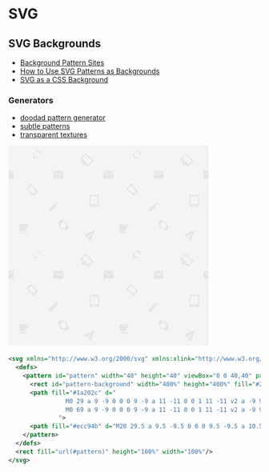 # SVG


## SVG Backgrounds

* [Background Pattern Sites](https://css-tricks.com/a-few-background-patterns-sites/)
* [How to Use SVG Patterns as Backgrounds](https://webdesign.tutsplus.com/tutorials/how-to-use-svg-patterns-as-backgrounds--cms-31507)
* [SVG as a CSS Background](https://stackoverflow.com/q/56309871/1366033)

### Generators

* [doodad pattern generator](https://doodad.dev/pattern-generator/#beautiful-dingbats)
* [subtle patterns](https://www.toptal.com/designers/subtlepatterns/)
* [transparent textures](https://www.transparenttextures.com/)

![svg pattern](/assets/notes/svg/svg-pattern.png)

```xml
<svg xmlns="http://www.w3.org/2000/svg" xmlns:xlink="http://www.w3.org/1999/xlink" width="100%" height="100%">
  <defs>
    <pattern id="pattern" width="40" height="40" viewBox="0 0 40,40" patternUnits="userSpaceOnUse" patternTransform="rotate(135)">
      <rect id="pattern-background" width="400%" height="400%" fill="#2a4365"/>
      <path fill="#1a202c" d="
                M0 29 a 9 -9 0 0 0 9 -9 a 11 -11 0 0 1 11 -11 v2 a -9 9 0 0 0 -9 9 a -11 11 0 0 1 -11 11z
                M0 69 a 9 -9 0 0 0 9 -9 a 11 -11 0 0 1 11 -11 v2 a -9 9 0 0 0 -9 9 a -11 11 0 0 1 -11 11z
              ">
      <path fill="#ecc94b" d="M20 29.5 a 9.5 -9.5 0 0 0 9.5 -9.5 a 10.5 -10.5 0 0 1 10.5 -10.5 v1 a -9.5 9.5 0 0 0 -9.5 9.5 a -10.5 10.5 0 0 1 -10.5 10.5z"/>
    </pattern>
  </defs>
  <rect fill="url(#pattern)" height="100%" width="100%"/>
</svg>
```
